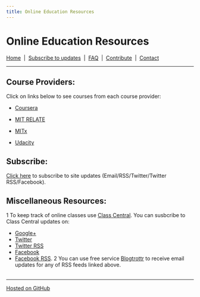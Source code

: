 ```yaml
---
title: Online Education Resources
---
```


# Online Education Resources
[Home](http://amberj.github.com/online-edu-resources/ "Online Educational Resources: Home") &nbsp;|&nbsp; [Subscribe to updates](http://amberj.github.com/online-edu-resources/subscribe.html "Online Educational Resources: Subscribe to site updates") &nbsp;|&nbsp; [FAQ](http://amberj.github.com/online-edu-resources/faq.html "Online Educational Resources: FAQ") &nbsp;|&nbsp; [Contribute](http://amberj.github.com/online-edu-resources/contribute.html "Online Educational Reqources: Contribute") &nbsp;|&nbsp; [Contact](http://amberj.github.com/online-edu-resources/contact.html "Online Educational Resources: Contact")<br />

<hr />

## Course Providers:
Click on links below to see courses from each course provider:

* [Coursera](http://amberj.github.com/online-edu-resources/coursera/ "Coursera Courses")

* [MIT RELATE](http://amberj.github.com/online-edu-resources/mit-relate/ "MIT RELATE Courses")

* [MITx](http://amberj.github.com/online-edu-resources/mitx/ "MITx Courses")

* [Udacity](http://amberj.github.com/online-edu-resources/udacity/ "Udacity Courses")

## Subscribe:
[Click here](http://amberj.github.com/online-edu-resources/subscribe.html "Online Educational Resources: Subscribe to site updates") to subscribe to site updates (Email/RSS/Twitter/Twitter RSS/Facebook).

## Miscellaneous Resources:
1 To keep track of online classes use [Class Central](http://www.class-central.com/ "Class Central"). You can susbcribe to Class Central updates on:
* [Google+](https://plus.google.com/107809899089663019971/ "Class Central on Google+")
* [Twitter](https://twitter.com/#!/classcentral "Class Central on Twitter")
* [Twitter RSS](https://api.twitter.com/1/statuses/user_timeline.rss?screen_name=classcentral "Class Central Twitter RSS feed")
* [Facebook](https://www.facebook.com/classcentral "Class Central Facebook page")
* [Facebook RSS](https://www.facebook.com/feeds/page.php?id=305891199451158&format=rss20 "Class Central Facebook page RSS feed").
2 You can use free service [Blogtrottr](http://blogtrottr.com/ "Blogtrottr") to receive email updates for any of RSS feeds linked above.
<br /><br />
<hr />

[Hosted on GitHub](https://github.com/amberj/online-edu-resources "online-edu-resources on GitHub")

